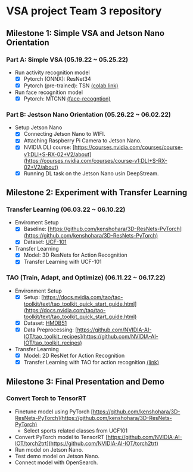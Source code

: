 # VSA project Team 3 repository

## Milestone 1: Simple VSA and Jetson Nano Orientation

### Part A: Simple VSA (05.19.22 ~ 05.25.22)

* Run activity recognition model
    * [X] Pytorch (ONNX): ResNet34
    * [X] Pytorch (pre-trained): TSN [(colab link)](https://colab.research.google.com/github/open-mmlab/mmaction2/blob/master/demo/mmaction2_tutorial.ipynb)

* Run face recognition model
    * [X] Pytorch: MTCNN [(face-recogntion)](https://github.com/timesler/facenet-pytorch)

### Part B: Jestson Nano Orientation (05.26.22 ~ 06.02.22)

* Setup Jetson Nano
    * [X] Connecting Jetson Nano to WIFI.
    * [X] Attaching Raspberry Pi Camera to Jetson Nano.
    * [X] NVIDIA DLI course: [https://courses.nvidia.com/courses/course-v1:DLI+S-RX-02+V2/about](https://courses.nvidia.com/courses/course-v1:DLI+S-RX-02+V2/about)
    * [X] Running DL task on the Jetson Nano usin DeepStream.

## Milestone 2: Experiment with Transfer Learning

### Transfer Learning (06.03.22 ~ 06.10.22)

* Enviroment Setup
    * [X] Baseline: [https://github.com/kenshohara/3D-ResNets-PyTorch](https://github.com/kenshohara/3D-ResNets-PyTorch)
    * [X] Dataset: [UCF-101](https://www.crcv.ucf.edu/data/UCF101.php)

* Transfer Learning
    * [X] Model: 3D ResNets for Action Recognition
    * [X] Transfer Learning with UCF-101

### TAO (Train, Adapt, and Optimize) (06.11.22 ~ 06.17.22)

* Environment Setup
    * [X] Setup: [https://docs.nvidia.com/tao/tao-toolkit/text/tao_toolkit_quick_start_guide.html](https://docs.nvidia.com/tao/tao-toolkit/text/tao_toolkit_quick_start_guide.html)
    * [X] Dataset: [HMDB51](https://serre-lab.clps.brown.edu/resource/hmdb-a-large-human-motion-database/)
    * [X] Data Preprocessing: [https://github.com/NVIDIA-AI-IOT/tao_toolkit_recipes](https://github.com/NVIDIA-AI-IOT/tao_toolkit_recipes)

* Transfer Learning
    * [X] Model: 2D ResNet for Action Recognition
    * [X] Transfer Learning with TAO for action recognition [(link)](https://developer.nvidia.com/blog/developing-and-deploying-your-custom-action-recognition-application-without-any-ai-expertise-using-tao-and-deepstream/)

## Milestone 3: Final Presentation and Demo

### Convert Torch to TensorRT

* Finetune model using PyTorch [https://github.com/kenshohara/3D-ResNets-PyTorch](https://github.com/kenshohara/3D-ResNets-PyTorch)
	* Select sports related classes from UCF101
* Convert PyTorch model to TensorRT [https://github.com/NVIDIA-AI-IOT/torch2trt](https://github.com/NVIDIA-AI-IOT/torch2trt)
* Run model on Jetson Nano.
* Test demo model on Jetson Nano.
* Connect model with OpenSearch.

